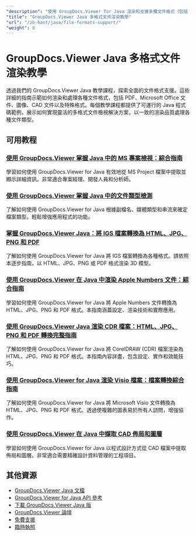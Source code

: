 ```yaml
---
"description": "使用 GroupDocs.Viewer for Java 渲染和支援多種文件格式（包括 PDF、Word、Excel、PowerPoint 等）的完整教學。"
"title": "GroupDocs.Viewer Java 多格式文件渲染教學"
"url": "/zh-hant/java/file-formats-support/"
"weight": 8
---
```


# GroupDocs.Viewer Java 多格式文件渲染教學

透過我們的 GroupDocs.Viewer Java 教學課程，探索全面的文件格式支援。這些詳細的指南示範如何渲染和處理各種文件格式，包括 PDF、Microsoft Office 文件、圖像、CAD 文件以及特殊格式。每個教學課程都提供了可運行的 Java 程式碼範例，展示如何實現靈活的多格式文件檢視解決方案，以一致的渲染品質處理各種文件類型。

## 可用教程

### [使用 GroupDocs.Viewer 掌握 Java 中的 MS 專案檢視：綜合指南](./mastering-ms-project-viewing-groupdocs-java/)
學習如何使用 GroupDocs.Viewer for Java 有效地從 MS Project 檔案中提取並顯示詳細資訊。非常適合專案經理、開發人員和分析師。

### [使用 GroupDocs.Viewer 掌握 Java 中的文件類型檢測](./mastering-file-type-detection-java-groupdocs-viewer/)
了解如何使用 GroupDocs.Viewer for Java 根據副檔名、媒體類型和串流來確定檔案類型。輕鬆增強應用程式的功能。

### [掌握 GroupDocs.Viewer Java：將 IGS 檔案轉換為 HTML、JPG、PNG 和 PDF](./groupdocs-viewer-java-igs-rendering-html-jpg-png-pdf/)
了解如何使用 GroupDocs.Viewer for Java 將 IGS 檔案轉換為各種格式。請依照本逐步指南，以 HTML、JPG、PNG 或 PDF 格式渲染 3D 模型。

### [使用 GroupDocs.Viewer 在 Java 中渲染 Apple Numbers 文件：綜合指南](./render-numbers-groupdocs-viewer-java/)
學習如何使用 GroupDocs.Viewer for Java 將 Apple Numbers 文件轉換為 HTML、JPG、PNG 和 PDF 格式。本指南涵蓋設定、渲染技術和實際應用。

### [使用 GroupDocs.Viewer Java 渲染 CDR 檔案：HTML、JPG、PNG 和 PDF 轉換完整指南](./render-cdr-documents-groupdocs-viewer-java-guide/)
了解如何使用 GroupDocs.Viewer for Java 將 CorelDRAW (CDR) 檔案渲染為 HTML、JPG、PNG 和 PDF 格式。本指南內容詳盡，包含設定、實作和效能技巧。

### [使用 GroupDocs.Viewer for Java 渲染 Visio 檔案：檔案轉換綜合指南](./render-visio-files-groupdocs-viewer-java/)
了解如何使用 GroupDocs.Viewer for Java 將 Microsoft Visio 文件轉換為 HTML、JPG、PNG 和 PDF 格式。透過使複雜的圖表易於所有人訪問，增強協作。

### [使用 GroupDocs.Viewer 在 Java 中擷取 CAD 佈局和圖層](./retrieve-cad-layouts-groupdocs-viewer-java/)
學習如何使用 GroupDocs.Viewer for Java 以程式設計方式從 CAD 檔案中提取佈局和圖層。非常適合需要精確設計資料管理的工程項目。

## 其他資源

- [GroupDocs.Viewer Java 文檔](https://docs.groupdocs.com/viewer/java/)
- [GroupDocs.Viewer for Java API 參考](https://reference.groupdocs.com/viewer/java/)
- [下載 GroupDocs.Viewer Java 版](https://releases.groupdocs.com/viewer/java/)
- [GroupDocs.Viewer 論壇](https://forum.groupdocs.com/c/viewer/9)
- [免費支援](https://forum.groupdocs.com/)
- [臨時執照](https://purchase.groupdocs.com/temporary-license/)